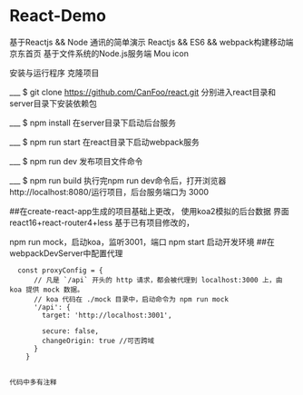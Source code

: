 # React-Demo
基于Reactjs && Node 通讯的简单演示
Reactjs && ES6 && webpack构建移动端京东首页
基于文件系统的Node.js服务端
Mou icon

安装与运行程序
克隆项目

___ $ git clone https://github.com/CanFoo/react.git
分别进入react目录和server目录下安装依赖包

___  $ npm install
在server目录下启动后台服务

___ $ npm run start
在react目录下启动webpack服务

___ $ npm run dev 
发布项目文件命令

___ $ npm run build
执行完npm run dev命令后，打开浏览器 http://localhost:8080/运行项目，后台服务端口为 3000

 
##在create-react-app生成的项目基础上更改，
使用koa2模拟的后台数据
界面react16+react-router4+less
基于已有项目修改的，

npm run mock，启动koa，监听3001，端口
npm start 启动开发环境
##在webpackDevServer中配置代理 

```
  const proxyConfig = {
      // 凡是 `/api` 开头的 http 请求，都会被代理到 localhost:3000 上，由 koa 提供 mock 数据。
      // koa 代码在 ./mock 目录中，启动命令为 npm run mock
      '/api': {
        target: 'http://localhost:3001',
        
        secure: false,
        changeOrigin: true //可否跨域
      }
    }
    
```
    代码中多有注释

